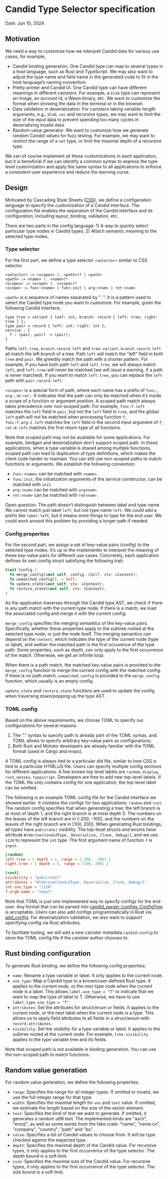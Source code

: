 # Candid Type Selector specification

Date: Jun 10, 2024

## Motivation

We need a way to customize how we interpret Candid data for various use cases, for example,

* Candid binding generation. One Candid type can map to several types in a host language, such as Rust and TypeScript. We may also want to adjust the type name and field name in the generated code to fit in the host language’s naming convention.
* Pretty printer and Candid UI. One Candid type can have different meanings in different canisters. For example, a `blob` type can represent an image, an account id, a Wasm binary, etc. We want to customize the format when showing the data in the terminal or in the browser.
* Data validation in deserialization. For canisters taking variable-length arguments, e.g., `blob`, `vec` and recursive types, we may want to limit the size of the input data to prevent spending too many cycles in deserializing invalid data.
* Random value generator. We want to customize how we generate random Candid values for fuzz testing. For example, we may want to restrict the range of a `nat` type, or limit the maximal depth of a recursive type.

We can of course implement all these customizations in each application, but it is beneficial if we can identify a common syntax to express the type level customization and apply the same syntax to all applications to enforce a consistent user experience and reduce the learning curve.

## Design

Motivated by Cascading Style Sheets ([CSS](https://en.wikipedia.org/wiki/CSS)), we define a configuration language to specify the customization of a Candid interface. The configuration file enables the separation of the Candid interface and its configuration, including layout, binding, validation, etc.

There are two parts in the config language: 1) A way to quickly select particular type nodes in Candid types; 2) Attach semantic meaning to the selected type nodes.

### Type selector

For the first part, we define a type selector `<selector>` similar to CSS selector.

```
<selector> := <scopes> (. <path>)? | <path>
<path> := <name> (. <name>)*
<scopes> := <scope> (. <scope>)*
<scope> := func:<name> | func:init | arg:<num> | ret:<num>
```

`<path>` is a sequence of names separated by "`.`". It is a pattern used to select the Candid type node you want to customize. For example, given the following Candid interface,

```
type tree = variant { leaf: int; branch: record { left: tree; right: tree } };
type pair = record { left: int; right: int };
service : {
  f : (pair, pair) -> (pair);
}
```

Paths `left.tree`, `branch.record.left` and `tree.variant.branch.record.left` all match the left branch of a tree. Path `left` will match the "left" field in both `tree` and `pair`. We greedily match the path with a shorter pattern. For example, if you have both path `left` and `left.tree`, we will always match `left`, and `left.tree` will never be matched (we will issue a warning, if a path is never matched). If you want to match `left.tree`, you can replace the `left` path with `pair.record.left`.

`<scopes>` is a special form of path, where each name has a prefix of `func:`, `arg:`, or `ret:`. It indicates that the path can only be matched when it’s inside a scope of a function or argument position. A scoped path match always takes precedence over non-scoped path. For example, `func:f.left` matches the `left` field in `pair`, but not the `left` field in `tree`, and the global `left` path will not be matched when processing function `f`; `func:f.arg:1.left` matches the `left` field in the second input argument of `f`; `ret:0.left` matches the first return type of all functions.

Note that scoped path may not be available for some applications. For example, bindgen and deserialization don't support scoped path. In these applications, when a type variable is shared among multiple functions, scoped path can lead to duplication of type definitions, which makes the client code harder to maintain. You can still use non-scoped paths to match functions or arguments. We establish the following convention:

* `func:<name>` can be matched with `<name>`.
* `func:init`, the initialization arguments of the service constructor, can be matched with `init`.
* `arg:<num>` can be matched with `arg<num>`.
* `ret:<num>` can be matched with `ret<num>`.

Open question: The path doesn’t distinguish between label and type name. We cannot match just label `left`, but not type name `left`. We could add a prefix like `label:left`, but it means more things to type for the end user. We could work around this problem by providing a longer path if needed.

### Config properties

For the second part, we assign a set of key-value pairs (config) to the selected type nodes. It’s up to the implementer to interpret the meaning of these key-value pairs for different use cases. Concretely, each application defines its own config struct satisfying the following trait:

```rust
trait Config {
  fn merge_config(&mut self, config: &Self, ctx: &Context);
  fn unmatched_config() -> Self;
  fn update_state(&mut self, ctx: &Context);
  fn restore_state(&mut self, ctx: &Context);
}
```

As the application traverses through the Candid type AST, we check if there is any path match with the current type node. If there is a match, we load the associated config and merge it with the current config.

`merge_config` specifies the merging semantics of the key-value pairs. Specifically, whether these properties apply to the subtree rooted at the selected type node, or just the node itself. The merging semantics can depend on the `context`, which indicates the type of the current node (type or label), and wether the matched path is the first occurence of the type path. Some properties, such as depth, can only apply to the first occurrence of the match. Otherwise, we get an infinite loop.

When there is a path match, the matched key-value pairs is provided to the `merge_config` function to merge the current config with the matched config. If there is no path match, `unmatched_config` is provided to the `merge_config` function, which usually is an empty config.

`update_state` and `restore_state` functions are used to update the config when traversing down/popping up the type AST.

### TOML config

Based on the above requirements, we choose TOML to specify our configurations for several reasons: 

1) The "." syntax to specify path is already part of the TOML syntax, and TOML allows to specify arbitrary key-value pairs as configurations; 
2) Both Rust and Motoko developers are already familiar with the TOML format (used in Cargo and mops).

A TOML config is always tied to a particular did file, similar to how CSS is tied to a particular HTML/JS file. Users can specify multiple config sections for different applications. A few known top level labels are `random`, `display`, `rust`, `motoko`, `typescript`. Developers are free to add new top-level labels. If the TOML file only contains config for one application, the top-level label can be omitted.

The following is an example TOML config file for the Candid interface we showed earlier. It contains the configs for two applications: `random` and `rust`. The random config specifies that when generating a tree, the left branch is at most of depth 1, and the right branch is at most depth 5. The numbers on the leaves of the left branch are in [-200, -100], and the numbers on the leaves of the right branch are in [100, 200]. When generating Rust bindings, all types have `pub(crate)` visibility. The top-level structs and enums have attribute `#[derive(CandidType, Deserialize, Clone, Debug)]`, and we use `i128` to represent the `int` type. The first argument name of function `f` is `input`.

```toml
[random]
left.tree = { depth = 1, range = [-200, -100] }
right.tree = { depth = 5, range = [100, 200] }

[rust]
visibility = "pub(crate)"
attributes = "#[derive(CandidType, Deserialize, Clone, Debug)]"
int.use_type = "i128"
f.arg0.name = "input"
```

Note that TOML is just one implemented way to specify configs for the end user. Any format that can be parsed into [candid_parser::configs::ConfigTree](https://docs.rs/candid_parser/0.2.0-beta.1/candid_parser/configs/struct.ConfigTree.html) is acceptable. Users can also add configs programmatically in Rust via [add_config](https://docs.rs/candid_parser/0.2.0-beta.1/candid_parser/configs/struct.ConfigTree.html#method.add_config). For deserialization validation, we also want to support specifying config via Rust attributes.

To facilitate tooling, we will add a new canister metadata `candid:config` to store the TOML config file if the canister author chooses to.

## Rust binding configuration

To generate Rust binding, we define the following config properties:

* `name`: Rename a type variable or label. It only applies to the current node.
* `use_type`: Map a Candid type to a known/user-defined Rust type. It applies to the current node, or the next type node when the current node is a label. This allows `label.use_type = "T"` to indicate that we want to map the type of label to T. Otherwise, we have to use `label.type.use_type = "T"`.
* `attributes`: Set the attributes for struct/enum or fields. It applies to the current node, or the next label when the current node is a type. This allows us to apply field attributes to all fields in a struct/enum with `record.attributes`.
* `visibility`: Set the visibility for a type variable or label. It applies to the subtree rooted at the current node. For example, `tree.visibility` applies to the type variable tree and its fields.

Note that scoped path is not available in binding generation. You can use the non-scoped path to match functions.

## Random value generation

For random value generation, we define the following properties:

* `range`: Specifies the range for all integer types. If omitted or invalid, we use the full integer range for that type.
* `width`: Specifies the maximal length for `vec` and `text` value. If omitted, we estimate the length based on the size of the vector element.
* `text`: Specifies the kind of text we want to generate. If omitted, it generates a random utf8 text. The implemented kinds are "ascii", "emoji", as well as some words from the fake crate: "name", "name.cn", "company", "country", "path" and "bs".
* `value`: Specifies a list of Candid values to choose from. It will be type checked against the expected type.
* `depth`: Specifies the maximal depth of the Candid value. For recursive types, it only applies to the first occurrence of the type selector. The depth bound is a soft limit.
* `size`: Specifies the maximal size of the Candid value. For recursive types, it only applies to the first occurrence of the type selector. The size bound is a soft limit.

